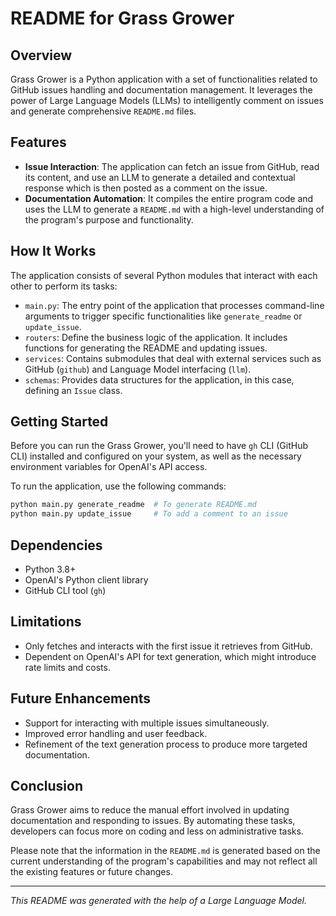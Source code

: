 # README for Grass Grower

## Overview

Grass Grower is a Python application with a set of functionalities related to GitHub issues handling and documentation management. It leverages the power of Large Language Models (LLMs) to intelligently comment on issues and generate comprehensive `README.md` files.

## Features

- **Issue Interaction**: The application can fetch an issue from GitHub, read its content, and use an LLM to generate a detailed and contextual response which is then posted as a comment on the issue.
- **Documentation Automation**: It compiles the entire program code and uses the LLM to generate a `README.md` with a high-level understanding of the program's purpose and functionality.

## How It Works

The application consists of several Python modules that interact with each other to perform its tasks:

- `main.py`: The entry point of the application that processes command-line arguments to trigger specific functionalities like `generate_readme` or `update_issue`.
- `routers`: Define the business logic of the application. It includes functions for generating the README and updating issues.
- `services`: Contains submodules that deal with external services such as GitHub (`github`) and Language Model interfacing (`llm`).
- `schemas`: Provides data structures for the application, in this case, defining an `Issue` class.

## Getting Started

Before you can run the Grass Grower, you'll need to have `gh` CLI (GitHub CLI) installed and configured on your system, as well as the necessary environment variables for OpenAI's API access.

To run the application, use the following commands:

```bash
python main.py generate_readme  # To generate README.md
python main.py update_issue     # To add a comment to an issue
```

## Dependencies

- Python 3.8+
- OpenAI's Python client library
- GitHub CLI tool (`gh`)

## Limitations

- Only fetches and interacts with the first issue it retrieves from GitHub.
- Dependent on OpenAI's API for text generation, which might introduce rate limits and costs.

## Future Enhancements

- Support for interacting with multiple issues simultaneously.
- Improved error handling and user feedback.
- Refinement of the text generation process to produce more targeted documentation.

## Conclusion

Grass Grower aims to reduce the manual effort involved in updating documentation and responding to issues. By automating these tasks, developers can focus more on coding and less on administrative tasks.

Please note that the information in the `README.md` is generated based on the current understanding of the program's capabilities and may not reflect all the existing features or future changes.

---

*This README was generated with the help of a Large Language Model.*